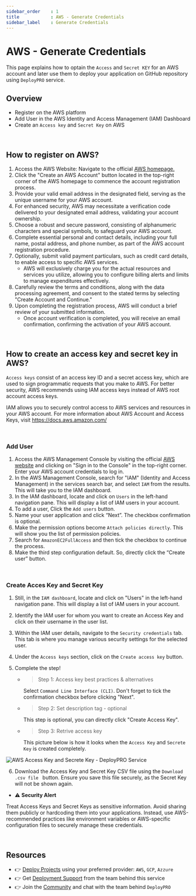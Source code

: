 ```yaml
---
sidebar_order    : 1
title            : AWS - Generate Credentials
sidebar_label    : Generate Credentials
---
```


# AWS - Generate Credentials

This page explains how to optain the `Access` and `Secret KEY` for an AWS account and later use them to deploy your application on GitHub repository using `DeployPRO` service.

## Overview

- Register on the AWS platform
- Add User in the AWS Identity and Access Management (IAM) Dashboard
- Create an `Access key` and `Secret Key` on AWS

<br />

## How to register on AWS?

1. Access the AWS Website: Navigate to the official [AWS homepage.](https://aws.amazon.com/)
2. Click the "Create an AWS Account" button located in the top-right corner of the AWS homepage to commence the account registration process.
3. Provide your valid email address in the designated field, serving as the unique username for your AWS account.
4. For enhanced security, AWS may necessitate a verification code delivered to your designated email address, validating your account ownership. 
5. Choose a robust and secure password, consisting of alphanumeric characters and special symbols, to safeguard your AWS account.
6. Complete essential personal and contact details, including your full name, postal address, and phone number, as part of the AWS account registration procedure.
7. Optionally, submit valid payment particulars, such as credit card details, to enable access to specific AWS services. 
    - AWS will exclusively charge you for the actual resources and services you utilize, allowing you to configure billing alerts and limits to manage expenditures effectively.
8. Carefully review the terms and conditions, along with the data processing agreement, and consent to the stated terms by selecting "Create Account and Continue."
9. Upon completing the registration process, AWS will conduct a brief review of your submitted information. 
    - Once account verification is completed, you will receive an email confirmation, confirming the activation of your AWS account.

<br />

## How to create an access key and secret key in AWS?

`Access keys` consist of an access key ID and a secret access key, which are used to sign programmatic requests that you make to AWS. For better security, AWS recommends using IAM access keys instead of AWS root account access keys. 

IAM allows you to securely control access to AWS services and resources in your AWS account. For more information about AWS Account and Access Keys, visit https://docs.aws.amazon.com/

<br />

### Add User

1. Access the AWS Management Console by visiting the official [AWS website](https://aws.amazon.com/) and clicking on "Sign in to the Console" in the top-right corner. Enter your AWS account credentials to log in.
2. In the AWS Management Console, search for "IAM" (Identity and Access Management) in the services search bar, and select `IAM` from the results. This will take you to the IAM dashboard. 
3. In the IAM dashboard, locate and click on `Users` in the left-hand navigation pane. This will display a list of IAM users in your account.
4. To add a user, Click the `Add users` button.
5. Name your user application and click “Next”. The checkbox confirmation is optional.
6. Make the permission options become `Attach policies directly`. This will show you the list of permission policies. 
7. Search for `AmazonEC2FullAccess` and then tick the checkbox to continue the process.
8. Make the third step configuration default. So, directly click the “Create user” button.

<br />

### Create Acces Key and Secret Key

1. Still, in the `IAM dashboard`, locate and click on "Users" in the left-hand navigation pane. This will display a list of IAM users in your account.
2. Identify the IAM user for whom you want to create an Access Key and click on their username in the user list. 
3. Within the IAM user details, navigate to the `Security credentials` tab. This tab is where you manage various security settings for the selected user.
4. Under the `Access keys` section, click on the `Create access key` button.
5. Complete the step!
    
    - > Step 1: Access key best practices & alternatives

        Select `Command Line Interface (CLI)`. Don't forget to tick the confirmation checkbox before clicking "Next".

    - > Step 2: Set description tag - optional
        
        This step is optional, you can directly click "Create Access Key".

    - > Step 3: Retrive access key
        
        This picture below is how it looks when the `Access Key` and `Secrete Key` is created completely.

![AWS Access Key and Secrete Key - DeployPRO Service](https://github.com/app-generator/dummy/assets/51070104/922a0213-1e68-4c13-82b2-a67c84075ebc)


6. Download the Access Key and Secret Key CSV file using the `Download .csv file ` button. Ensure you save this file securely, as the Secret Key will not be shown again.
  
  - ⚠️ **Security Alert**
  
  Treat Access Keys and Secret Keys as sensitive information. Avoid sharing them publicly or hardcoding them into your applications. Instead, use AWS-recommended practices like environment variables or AWS-specific configuration files to securely manage these credentials.

<br />

## Resources

- 👉 [Deploy Projects](https://deploypro.dev/) using your preferred provider: `AWS`, `GCP`, `Azzure`
- 👉 Get [Deployment Support](https://deploypro.dev/support/) from the team behind this service
- 👉 Join the [Community](https://discord.gg/qQhjQZhnur) and chat with the team behind `DeployPRO`
